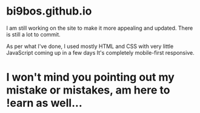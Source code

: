 # bi9bos.github.io

I am still working on the site to make it more appealing and updated. 
There is still a lot to commit. 

As per what I've done, I used mostly HTML and CSS with very little JavaScript coming up in a few days
It's completely mobile-first responsive.

# I won't mind you pointing out my mistake or mistakes, am here to !earn as well...
